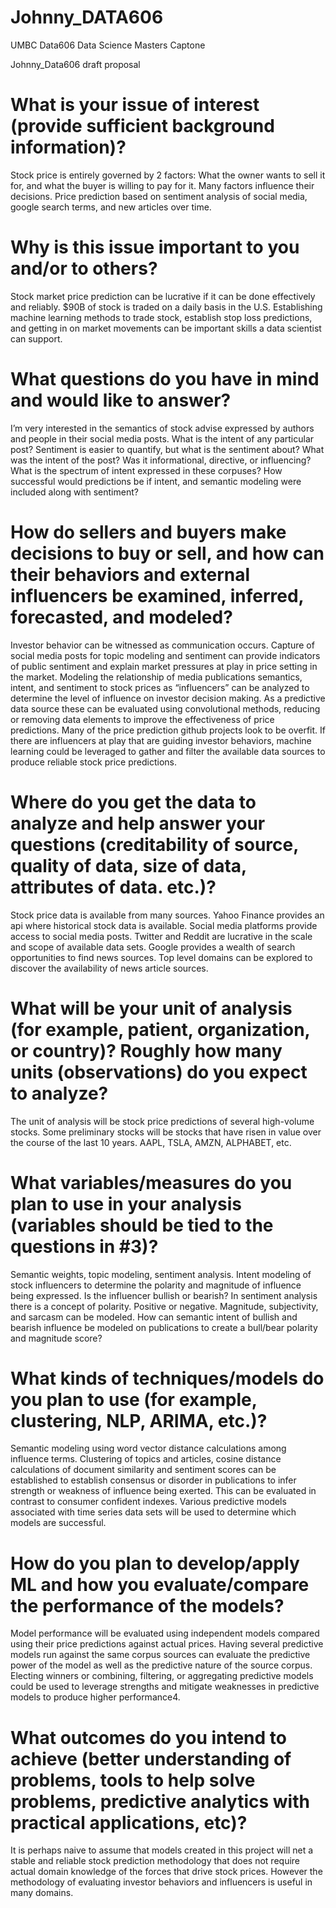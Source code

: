 # Johnny_DATA606
UMBC Data606 Data Science Masters Captone


Johnny_Data606 draft proposal

# What is your issue of interest (provide sufficient background information)?
Stock price is entirely governed by 2 factors: What the owner wants to sell it for, and what the buyer is willing to pay for it.  Many factors influence their decisions.  Price prediction based on sentiment analysis of social media, google search terms, and new articles over time.  
# Why is this issue important to you and/or to others?
Stock market price prediction can be lucrative if it can be done effectively and reliably.  $90B of stock is traded on a daily basis in the U.S.  Establishing machine learning methods to trade stock, establish stop loss predictions, and getting in on market movements can be important skills a data scientist can support.   
# What questions do you have in mind and would like to answer?
I’m very interested in the semantics of stock advise expressed by authors and people in their social media posts.  What is the intent of any particular post?  Sentiment is easier to quantify, but what is the sentiment about?  What was the intent of the post?  Was it informational, directive, or influencing?  What is the spectrum of intent expressed in these corpuses? How successful would predictions be if intent, and semantic modeling were included along with sentiment?

# How do sellers and buyers make decisions to buy or sell, and how can their behaviors and external influencers be examined, inferred, forecasted, and modeled?  
Investor behavior can be witnessed as communication occurs.  Capture of social media posts for topic modeling and sentiment can provide indicators of public sentiment and explain market pressures at play in price setting in the market.  Modeling the relationship of media publications semantics, intent, and sentiment to stock prices as “influencers” can be analyzed to determine the level of influence on investor decision making.  As a predictive data source these can be evaluated using convolutional methods, reducing or removing data elements to improve the effectiveness of price predictions. Many of the price prediction github projects look to be overfit.  If there are influencers at play that are guiding investor behaviors, machine learning could be leveraged to gather and filter the available data sources to produce reliable stock price predictions.  

# Where do you get the data to analyze and help answer your questions (creditability of source, quality of data, size of data, attributes of data. etc.)?
Stock price data is available from many sources.  Yahoo Finance provides an api where historical stock data is available.  Social media platforms provide access to social media posts.  Twitter and Reddit are lucrative in the scale and scope of available data sets. Google provides a wealth of search opportunities to find news sources.  Top level domains can be explored to discover the availability of news article sources.  

# What will be your unit of analysis (for example, patient, organization, or country)? Roughly how many units (observations) do you expect to analyze?
The unit of analysis will be stock price predictions of several high-volume stocks.  Some preliminary stocks will be stocks that have risen in value over the course of the last 10 years.  AAPL, TSLA, AMZN, ALPHABET, etc.  

# What variables/measures do you plan to use in your analysis (variables should be tied to the questions in #3)?
Semantic weights, topic modeling, sentiment analysis.  Intent modeling of stock influencers to determine the polarity and magnitude of influence being expressed.  Is the influencer bullish or bearish?  In sentiment analysis there is a concept of polarity.  Positive or negative.  Magnitude, subjectivity, and sarcasm can be modeled.  How can semantic intent of bullish and bearish influence be modeled on publications to create a bull/bear polarity and magnitude score?
# What kinds of techniques/models do you plan to use (for example, clustering, NLP, ARIMA, etc.)?
Semantic modeling using word vector distance calculations among influence terms.  Clustering of topics and articles, cosine distance calculations of document similarity and sentiment scores can be established to establish consensus or disorder in publications to infer strength or weakness of influence being exerted.  This can be evaluated in contrast to consumer confident indexes. Various predictive models associated with time series data sets will be used to determine which models are successful.  

# How do you plan to develop/apply ML and how you evaluate/compare the performance of the models?
Model performance will be evaluated using independent models compared using their price predictions against actual prices.  Having several predictive models run against the same corpus sources can evaluate the predictive power of the model as well as the predictive nature of the source corpus.  Electing winners or combining, filtering, or aggregating predictive models could be used to leverage strengths and mitigate weaknesses in predictive models to produce higher performance4. 
# What outcomes do you intend to achieve (better understanding of problems, tools to help solve problems, predictive analytics with practical applications, etc)?
It is perhaps naive to assume that models created in this project will net a stable and reliable stock prediction methodology that does not require actual domain knowledge of the forces that drive stock prices.  However the methodology of evaluating investor behaviors and influencers is useful in many domains.  
